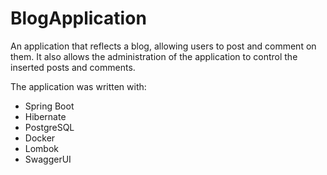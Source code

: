 # BlogApplication

An application that reflects a blog, allowing users to post and comment on them. It also allows the administration of the application to control the inserted posts and comments.

The application was written with:
- Spring Boot
- Hibernate
- PostgreSQL
- Docker
- Lombok
- SwaggerUI
